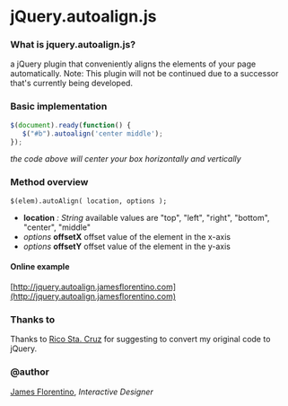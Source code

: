 # jQuery.autoalign.js

### What is jquery.autoalign.js?
a jQuery plugin that conveniently aligns the elements of your page automatically.
Note: This plugin will not be continued due to a successor that's currently being developed.

### Basic implementation
```javascript
$(document).ready(function() {
   $("#b").autoalign('center middle');
});
```
_the code above will center your box horizontally and vertically_

### Method overview

```$(elem).autoAlign( location, options );```

- **location** _: String_ available values are "top", "left", "right", "bottom", "center", "middle"
- _options_ **offsetX** offset value of the element in the x-axis
- _options_ **offsetY** offset value of the element in the y-axis

#### Online example ####
[http://jquery.autoalign.jamesflorentino.com](http://jquery.autoalign.jamesflorentino.com)

### Thanks to ###
Thanks to [Rico Sta. Cruz](https://github.com/rstacruz) for suggesting to convert my original code to jQuery.

### @author ###
[James Florentino](http://jamesflorentino.com), _Interactive Designer_ 
